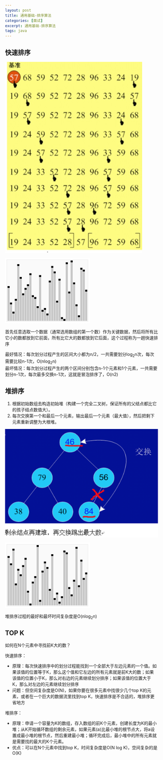 ```yaml
---
layout: post
title: 通用基础-排序算法
categories: [面试]
excerpt: 通用基础-排序算法
tags: java
---
```

## 快速排序
![](/images/interviews/j5.jpg)

![](/images/interviews/quicksort.gif)

首先任意选取一个数据（通常选用数组的第一个数）作为关键数据，然后将所有比它小的数都放到它前面，所有比它大的数都放到它后面，这个过程称为一趟快速排序

最好情况：每次划分过程产生的区间大小都为n/2，一共需要划分log<sub>2</sub>n次，每次需要比较n-1次，O(nlog<sub>2</sub>n)  
最坏情况：每次划分过程产生的两个区间分别包含n-1个元素和1个元素，一共需要划分n-1次，每次最多交换n-1次，这就是冒泡排序了，O(n2)

## 堆排序

1. 根据初始数组去构造初始堆（构建一个完全二叉树，保证所有的父结点都比它的孩子结点数值大）。
2. 每次交换第一个和最后一个元素，输出最后一个元素（最大值），然后把剩下元素重新调整为大根堆。 
  
![](/images/interviews/j11.png)

![](/images/interviews/heapsort.gif)

堆排序过程的最好和最坏时间复杂度是O(nlog<sub>2</sub>n)

## TOP K
如何在N个元素中寻找前K大的数？

快速排序：

* 原理：每次快速排序中的划分过程能找到一个全部大于左边元素的一个值。如果该值的位置等于K，那么这个值和它左边的所有元素就是前K大的数；如果该值的位置小于K，那么对右边的元素继续划分排序；如果该值的位置大于K，那么对左边的元素继续划分排序
* 问题：但空间复杂度是O(N)，如果你要在很多元素中找很少几个top K的元素，或者在一个巨大的数据流里找到top K，快速排序是不合适的，堆排序更省地方

堆排序：
* 原理：申请一个容量为K的数组，存入数组的前K个元素，创建长度为K的最小堆；从K开始循环数组的剩余元素，如果元素(a)比最小堆的根节点大，将a设置成最小堆的根节点，然后重建最小堆；循环完成后，最小堆中的所有元素就是需要找的最大的K个元素。
* 优点：可以在N个元素中找到top K，时间复杂度是O(N log K)，空间复杂的是O(K)


